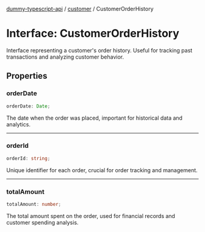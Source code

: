 [dummy-typescript-api](../../index.md) / [customer](../index.md) / CustomerOrderHistory

# Interface: CustomerOrderHistory

Interface representing a customer's order history.
Useful for tracking past transactions and analyzing customer behavior.

## Properties

### orderDate

```ts
orderDate: Date;
```

The date when the order was placed, important for historical data and analytics.

***

### orderId

```ts
orderId: string;
```

Unique identifier for each order, crucial for order tracking and management.

***

### totalAmount

```ts
totalAmount: number;
```

The total amount spent on the order, used for financial records and customer spending analysis.
